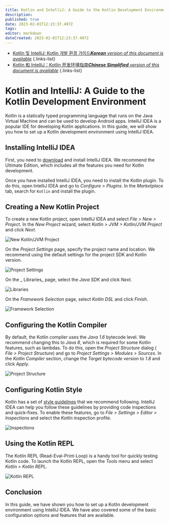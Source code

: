 ```yaml
---
title: Kotlin and IntelliJ: A Guide to the Kotlin Development Environment
description: 
published: true
date: 2023-02-01T12:23:37.497Z
tags: 
editor: markdown
dateCreated: 2023-02-01T12:23:37.497Z
---
```


- [Kotlin 및 IntelliJ: Kotlin 개발 환경 가이드***Korean** version of this document is available*](/ko/Knowledge-base/Kotlin/kotlin-and-intellij-a-guide-to-the-kotlin-development-environment)
{.links-list}
- [Kotlin 和 IntelliJ：Kotlin 开发环境指南***Chinese Simplified** version of this document is available*](/zh/Knowledge-base/Kotlin/kotlin-and-intellij-a-guide-to-the-kotlin-development-environment)
{.links-list}



# Kotlin and IntelliJ: A Guide to the Kotlin Development Environment

Kotlin is a statically typed programming language that runs on the Java Virtual Machine and can be used to develop Android apps. IntelliJ IDEA is a popular IDE for developing Kotlin applications. In this guide, we will show you how to set up a Kotlin development environment using IntelliJ IDEA.

## Installing IntelliJ IDEA

First, you need to [download](https://www.jetbrains.com/idea/download/) and install IntelliJ IDEA. We recommend the Ultimate Edition, which includes all the features you need for Kotlin development.

Once you have installed IntelliJ IDEA, you need to install the Kotlin plugin. To do this, open IntelliJ IDEA and go to _Configure > Plugins_. In the _Marketplace_ tab, search for `Kotlin` and install the plugin.

## Creating a New Kotlin Project

To create a new Kotlin project, open IntelliJ IDEA and select _File > New > Project_. In the _New Project_ wizard, select _Kotlin > JVM > Kotlin/JVM Project_ and click _Next_.

![New Kotlin/JVM Project](https://kotlinlang.org/assets/images/tools/intellij/new-kotlin-project-2.png)

On the _Project Settings_ page, specify the project name and location. We recommend using the default settings for the project SDK and Kotlin version.

![Project Settings](https://kotlinlang.org/assets/images/tools/intellij/new-kotlin-project-3.png)

On the _ Libraries_ page, select the _Java SDK_ and click _Next_.

![Libraries](https://kotlinlang.org/assets/images/tools/intellij/new-kotlin-project-4.png)

On the _Framework Selection_ page, select _Kotlin DSL_ and click _Finish_.

![Framework Selection](https://kotlinlang.org/assets/images/tools/intellij/new-kotlin-project-5.png)

## Configuring the Kotlin Compiler

By default, the Kotlin compiler uses the _Java 1.6_ bytecode level. We recommend changing this to _Java 8_, which is required for some Kotlin features, such as lambdas. To do this, open the _Project Structure_ dialog ( _File > Project Structure_) and go to _Project Settings > Modules > Sources_. In the _Kotlin Compiler_ section, change the _Target bytecode version_ to _1.8_ and click _Apply_.

![Project Structure](https://kotlinlang.org/assets/images/tools/intellij/project-structure-1.png)

## Configuring Kotlin Style

Kotlin has a set of [style guidelines](https://kotlinlang.org/docs/reference/coding-conventions.html) that we recommend following. IntelliJ IDEA can help you follow these guidelines by providing code inspections and quick-fixes. To enable these features, go to _File > Settings > Editor > Inspections_ and select the _Kotlin_ inspection profile.

![Inspections](https://kotlinlang.org/assets/images/tools/intellij/inspections-1.png)

## Using the Kotlin REPL

The Kotlin REPL (Read-Eval-Print-Loop) is a handy tool for quickly testing Kotlin code. To launch the Kotlin REPL, open the _Tools_ menu and select _Kotlin > Kotlin REPL_.

![Kotlin REPL](https://kotlinlang.org/assets/images/tools/intellij/repl-1.png)

## Conclusion

In this guide, we have shown you how to set up a Kotlin development environment using IntelliJ IDEA. We have also covered some of the basic configuration options and features that are available.